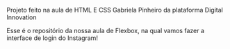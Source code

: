 Projeto feito na aula de HTML E CSS Gabriela Pinheiro da plataforma Digital Innovation

Esse é o repositório da nossa aula de Flexbox, na qual vamos fazer a interface de login do Instagram! 


